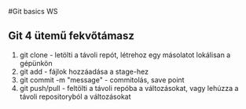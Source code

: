 #Git basics WS


## Git 4 ütemű fekvőtámasz
1. git clone <url> - letölti a távoli repót, létrehoz egy másolatot lokálisan a gépünkön
1. git add <file> - fájlok hozzáadása a stage-hez
1. git commit -m "message" - commitolás, save point
1. git push/pull - feltölti a távoli repóba a változásokat, vagy lehúzza a távoli repositoryból a változásokat